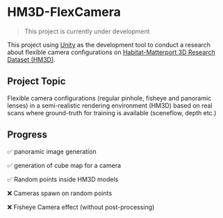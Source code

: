 # HM3D-FlexCamera

> This project is currently under development

This project using [Unity](https://unity.com/) as the development tool to conduct a research about flexible camera configurations on [Habitat-Matterport 3D Research Dataset (HM3D)](https://aihabitat.org/datasets/hm3d/).

## Project Topic

Flexible camera configurations (regular pinhole, fisheye and panoramic lenses) in a semi-realistic rendering environment (HM3D) based on real scans where ground-truth for training is available (sceneflow, depth etc.)

## Progress

:white_check_mark: panoramic image generation

:white_check_mark: generation of cube map for a camera

:white_check_mark: Random points inside HM3D models

:x: Cameras spawn on random points

:x: Fisheye Camera effect (without post-processing)

